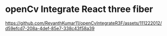 # openCv Integrate React three fiber

https://github.com/RevanthKumar11/openCvIntegrateR3F/assets/111222012/d59efcd7-208a-4def-85e7-338c43f58a39

